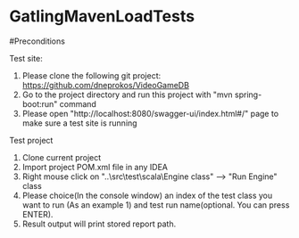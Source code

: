 # GatlingMavenLoadTests

#Preconditions

Test site:

1. Please clone the following git project: https://github.com/dneprokos/VideoGameDB
2. Go to the project directory and run this project with "mvn spring-boot:run" command
3. Please open "http://localhost:8080/swagger-ui/index.html#/" page to make sure a test site is running

Test project

1. Clone current project
2. Import project POM.xml file in any IDEA 
3. Right mouse click on "..\src\test\scala\Engine class" --> "Run Engine" class
4. Please choice(In the console window) an index of the test class you want to run (As an example 1) and test run name(optional. You can press ENTER).
5. Result output will print stored report path. 

